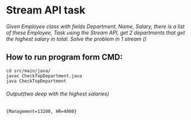 # Stream API task
*Given
Employee class with fields Department, Name, Salary,
there is a list of these Employee,
Task
using the Stream API, get 2 departments that get the highest salary in total.
Solve the problem in 1 stream ()*

## How to run program form CMD: 
```
cd src/main/java/
javac CheckTopDepartment.java
java CheckTopDepartment
```

###### Output(two deep with the highest salaries)
```{Management=13200, HR=4000}```
